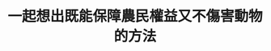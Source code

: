 ---
id: "73"
lang: zh-tw
publish: "TRUE"
selected: "FALSE"
selected_blog: "FALSE"
thumbnail: https://cm.pdis.tw/images/post/73/1HnL4v7XxVZx97a_zOcMjYLis49PvjKxP.jpg
title: 一起想出既能保障農民權益又不傷害動物的方法
description: 「請政府徹底落實捕獸夾販賣與持有皆懲罰，並提高現有刑事責任與罰金」連署案
color: green
introduction:
  content: 這次討論的議題由動物保護人士提案，希望政府全面禁用捕獸鋏。主管機關農委會表示現行法規已有規定，在經過多次工作會議的討論後，我們發現利害關係人其實很多元，例如農民也有許多苦水、原住民也擔心被誤解。因此，協作會議邀請這些多元的角色來到現場，說出各自的擔憂和期待。農友擔心作物被動物損害，也分享各自因應動物侵入的防範方式。獸鋏是大家過去由來以久或者是比較容易使用的預防方法，但農民朋友也同意，如果有比獸鋏更精確、對動物傷害性較低，更符合動保人士的需求的方法，都願意試試。會議中，政府單位、學者以及所有與會者一起想辦法，找出農民權益與動物權益共存的平衡方法。
  image: https://drive.google.com/file/d/1YuyipU5dAHvMJOPHX1R27D7fUXvSE3PT/view?usp=sharing
join:
  type: 提
  title: 請政府徹底落實捕獸夾販賣與持有皆懲罰，並提高現有刑事責任與罰金
  link: https://join.gov.tw/idea/detail/7cca1a78-4e68-42e2-a156-69aeca055f7c
  image: https://cm.pdis.tw/images/post/73/1ooz1uJZTv1zhOx_gABBcMMud3wM4cdxz.jpg
layout: post
departments:
  - 農委會
tags:
  - 動保
  - 農業
  - 法規
  - 公私協力
embed:
  agenda_book:
    links:
      - https://issuu.com/pdis.tw/docs/______________________________________________73__
  mind_map:
    links:
      - https://miro.com/app/live-embed/o9J_kopYISA=/?moveToViewport=-2279,-838,9264,3430&embedAutoplay=true
  ministry_slide:
    links:
      - https://issuu.com/pdis.tw/docs/____-________.pptx
      - https://issuu.com/pdis.tw/docs/____-______a7188c21ea2856
  host_slide:
    links:
      - https://issuu.com/pdis.tw/docs/_73-_________________
  live:
    links:
      - https://www.youtube.com/watch?v=qyHFuQvBYxs
  transcript:
    links:
      - https://sayit.pdis.nat.gov.tw/2020-08-07-%E9%96%8B%E6%94%BE%E6%94%BF%E5%BA%9C%E7%AC%AC73%E6%AC%A1%E5%8D%94%E4%BD%9C%E6%9C%83%E8%AD%B0
pictures:
  - https://cm.pdis.tw/images/post/73/1I83FYuKdyLmE9RmU8ZJYiT0H0YaFboso.jpg
---